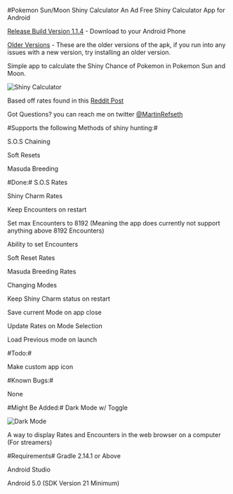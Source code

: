 #Pokemon Sun/Moon Shiny Calculator
An Ad Free Shiny Calculator App for Android

[Release Build Version 1.1.4](https://github.com/MrHDR/Sun-Moon_ShinyCalc/raw/master/com.hdr.shinycalculator.apk) - Download to your Android Phone

[Older Versions](https://github.com/MrHDR/Sun-Moon_ShinyCalc/tree/master/Versions) - These are the older versions of the apk, if you run into any issues with a new version, try installing an older version.

Simple app to calculate the Shiny Chance of Pokemon in Pokemon Sun and Moon.

![Shiny Calculator](http://i.imgur.com/5oeDCmW.png?1)

Based off rates found in this [Reddit Post](https://www.reddit.com/r/pokemon/comments/5hmd9h/spoiler_some_more_indepth_mechanics_on_sos_battle/)

Got Questions? you can reach me on twitter [@MartinRefseth](https://twitter.com/MartinRefseth)

#Supports the following Methods of shiny hunting:#

 S.O.S Chaining
 
 Soft Resets
 
 Masuda Breeding

#Done:#
S.O.S Rates

Shiny Charm Rates

Keep Encounters on restart

Set max Encounters to 8192 (Meaning the app does currently not support anything above 8192 Encounters)

Ability to set Encounters

Soft Reset Rates

Masuda Breeding Rates

Changing Modes

Keep Shiny Charm status on restart

Save current Mode on app close

Update Rates on Mode Selection

Load Previous mode on launch

#Todo:#

Make custom app icon


#Known Bugs:#

None
 
#Might Be Added:#
Dark Mode w/ Toggle

![Dark Mode](http://i.imgur.com/e90f6pc.png)

A way to display Rates and Encounters in the web browser on a computer (For streamers)

#Requirements#
Gradle 2.14.1 or Above

Android Studio

Android 5.0 (SDK Version 21 Minimum)

